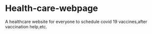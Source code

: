 # Health-care-webpage
A healthcare website for everyone to schedule covid 19 vaccines,after vaccination help,etc.
